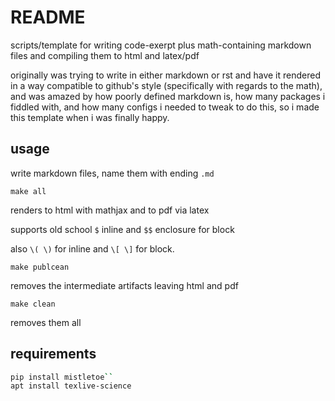 # README

scripts/template for writing code-exerpt plus math-containing markdown files and compiling them to html and latex/pdf

originally was trying to write in either markdown or rst and have it rendered in a way compatible to github's style (specifically with regards to the math), and was amazed by how poorly defined markdown is, how many packages i fiddled with, and how many configs i needed to tweak to do this, so i made this template when i was finally happy. 


usage
-----

write markdown files, name them with ending ``.md``

``make all``

renders to html with mathjax and to pdf via latex  

supports old school ``$`` inline and ``$$`` enclosure for  block

also ``\( \)`` for inline and ``\[ \]`` for block. 

``make publcean``

removes the intermediate artifacts leaving html and pdf

``make clean``

removes them all

requirements
------------

```bash
pip install mistletoe``
apt install texlive-science
```
